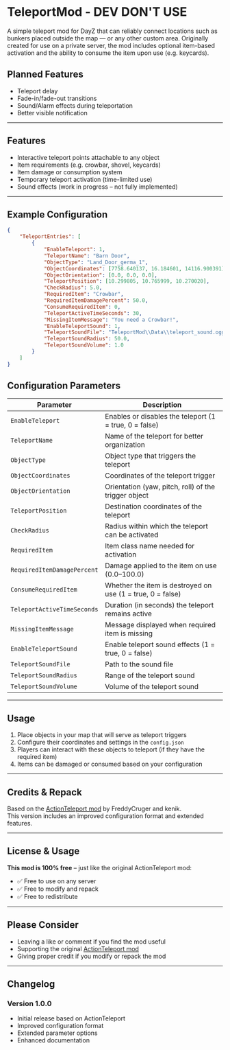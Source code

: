 # TeleportMod - DEV DON'T USE

A simple teleport mod for DayZ that can reliably connect locations such as bunkers placed outside the map — or any other custom area. Originally created for use on a private server, the mod includes optional item-based activation and the ability to consume the item upon use (e.g. keycards).

## Planned Features
- Teleport delay
- Fade-in/fade-out transitions
- Sound/Alarm effects during teleportation
- Better visible notification

---

## Features

- Interactive teleport points attachable to any object
- Item requirements (e.g. crowbar, shovel, keycards)
- Item damage or consumption system
- Temporary teleport activation (time-limited use)
- Sound effects (work in progress – not fully implemented)

---

## Example Configuration

```json
{
    "TeleportEntries": [
        {
            "EnableTeleport": 1,
            "TeleportName": "Barn Door",
            "ObjectType": "Land_Door_germa_1",
            "ObjectCoordinates": [7758.640137, 16.184601, 14116.900391],
            "ObjectOrientation": [0.0, 0.0, 0.0],
            "TeleportPosition": [10.299805, 10.765999, 10.270020],
            "CheckRadius": 5.0,
            "RequiredItem": "Crowbar",
            "RequiredItemDamagePercent": 50.0,
            "ConsumeRequiredItem": 0,
            "TeleportActiveTimeSeconds": 30,
            "MissingItemMessage": "You need a Crowbar!",
            "EnableTeleportSound": 1,
            "TeleportSoundFile": "TeleportMod\\Data\\teleport_sound.ogg",
            "TeleportSoundRadius": 50.0,
            "TeleportSoundVolume": 1.0
        }
    ]
}
```

## Configuration Parameters

| Parameter                    | Description                                                  |
|------------------------------|--------------------------------------------------------------|
| `EnableTeleport`            | Enables or disables the teleport (1 = true, 0 = false)     |
| `TeleportName`              | Name of the teleport for better organization                |
| `ObjectType`                | Object type that triggers the teleport                      |
| `ObjectCoordinates`         | Coordinates of the teleport trigger                         |
| `ObjectOrientation`         | Orientation (yaw, pitch, roll) of the trigger object        |
| `TeleportPosition`          | Destination coordinates of the teleport                     |
| `CheckRadius`               | Radius within which the teleport can be activated           |
| `RequiredItem`              | Item class name needed for activation                       |
| `RequiredItemDamagePercent` | Damage applied to the item on use (0.0–100.0)              |
| `ConsumeRequiredItem`       | Whether the item is destroyed on use (1 = true, 0 = false) |
| `TeleportActiveTimeSeconds` | Duration (in seconds) the teleport remains active           |
| `MissingItemMessage`        | Message displayed when required item is missing             |
| `EnableTeleportSound`       | Enable teleport sound effects (1 = true, 0 = false)        |
| `TeleportSoundFile`         | Path to the sound file                                      |
| `TeleportSoundRadius`       | Range of the teleport sound                                 |
| `TeleportSoundVolume`       | Volume of the teleport sound                                |

---

## Usage

1. Place objects in your map that will serve as teleport triggers
2. Configure their coordinates and settings in the `config.json`
3. Players can interact with these objects to teleport (if they have the required item)
4. Items can be damaged or consumed based on your configuration

---

## Credits & Repack

Based on the [ActionTeleport mod](https://steamcommunity.com/sharedfiles/filedetails/?id=3405070168) by FreddyCruger and kenik.  
This version includes an improved configuration format and extended features.

---

## License & Usage

**This mod is 100% free** – just like the original ActionTeleport mod:

- ✅ Free to use on any server  
- ✅ Free to modify and repack  
- ✅ Free to redistribute  

---

## Please Consider

- Leaving a like or comment if you find the mod useful  
- Supporting the original [ActionTeleport mod](https://steamcommunity.com/sharedfiles/filedetails/?id=3405070168)  
- Giving proper credit if you modify or repack the mod

---

## Changelog

### Version 1.0.0
- Initial release based on ActionTeleport
- Improved configuration format
- Extended parameter options
- Enhanced documentation
